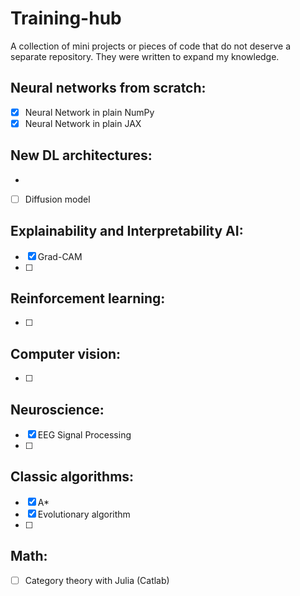 # Training-hub
A collection of mini projects or pieces of code that do not deserve a separate repository. They were written to expand my knowledge.

## Neural networks from scratch:
- [x] Neural Network in plain NumPy
- [x] Neural Network in plain JAX

## New DL architectures:
- 
- [ ] Diffusion model

## Explainability and Interpretability AI:
- [x] Grad-CAM
- [ ] 

## Reinforcement learning:
- [ ] 

## Computer vision:
- [ ] 

## Neuroscience:
- [x] EEG Signal Processing
- [ ] 

## Classic algorithms:
- [x] A*
- [x] Evolutionary algorithm
- [ ] 

## Math:
- [ ] Category theory with Julia (Catlab)
